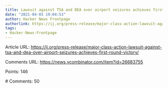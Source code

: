 ```yaml
---
title: Lawsuit against TSA and DEA over airport seizures achieves first victory
date: "2021-04-03 19:04:53"
author: Hacker News Frontpage
authorlink: https://ij.org/press-release/major-class-action-lawsuit-against-tsa-and-dea-over-airport-seizures-achieves-first-round-victory/
tags:
- Hacker-News-Frontpage
---
```


<p>Article URL: <a href="https://ij.org/press-release/major-class-action-lawsuit-against-tsa-and-dea-over-airport-seizures-achieves-first-round-victory/">https://ij.org/press-release/major-class-action-lawsuit-against-tsa-and-dea-over-airport-seizures-achieves-first-round-victory/</a></p>
<p>Comments URL: <a href="https://news.ycombinator.com/item?id=26683755">https://news.ycombinator.com/item?id=26683755</a></p>
<p>Points: 146</p>
<p># Comments: 50</p>
